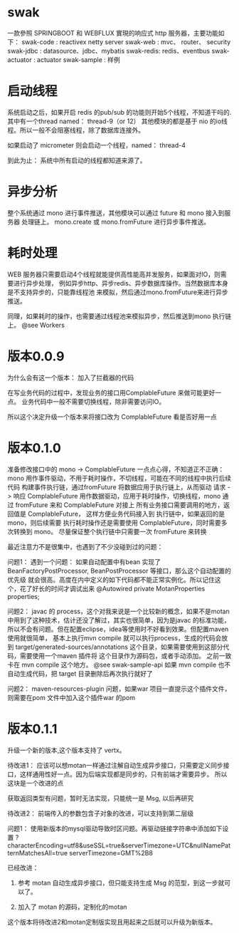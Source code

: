 # swak
一款參照 SPRINGBOOT 和 WEBFLUX 實現的响应式 http 服务器，主要功能如下：
swak-code : reactivex netty server
swak-web  : mvc、 router、 security
swak-jdbc : datasource、jdbc、mybatis
swak-redis: redis、eventbus
swak-actuator : actuator
swak-sample : 样例

# 启动线程
系统启动之后，如果开启 redis 的pub/sub 的功能则开始5个线程，不知道干吗的. 其中有一个thread 
named： thread-9（or 12）
其他模块的都是基于 nio 的io线程。所以一般不会阻塞线程，除了数据库连接外。

如果启动了 micrometer 则会启动一个线程，named： thread-4 

到此为止： 系统中所有启动的线程都知道来源了。


# 异步分析
整个系统通过 mono 进行事件推送，其他模块可以通过 future 和 mono 接入到服务器
处理链上。
mono.create 或 mono.fromFuture 进行异步事件推送。

# 耗时处理
WEB 服务器只需要启动4个线程就能提供高性能高并发服务，如果面对IO，则需要进行异步处理，
例如异步http、异步redis、异步数据库操作。当然数据库本身是不支持异步的，只能靠线程池
来模拟，然后通过mono.fromFuture来进行异步推送。

同理，如果耗时的操作，也需要通过线程池来模拟异步，然后推送到mono 执行链上。
@see Workers


# 版本0.0.9
为什么会有这一个版本：
加入了拦截器的代码

在写业务代码的过程中，发现业务的接口用ComplableFuture 来做可能更好一点。
业务代码中一般不需要切换线程，除非需要访问IO。

所以这个决定升级一个版本来将接口改为 ComplableFuture 看是否好用一点

# 版本0.1.0
准备修改接口中的 mono -> ComplableFuture
一点点心得，不知道正不正确：
mono             用作事件驱动，不用于耗时操作，不切线程，可能在不同的线程中执行后续代码
构建事件执行链，通过fromFuture 将数据应用于执行链上，从而驱动 请求 -> 响应
ComplableFuture  用作数据驱动，应用于耗时操作，切换线程，mono 通过 fromFuture 来和 ComplableFuture 对接上
所有业务接口需要调用的地方，返回值是 ComplableFuture， 这样方便业务代码接入到 执行链中，如果返回的是mono，则后续需要
执行耗时操作还是需要使用 ComplableFuture，同时需要多次转换到 mono。
尽量保证整个执行链中只需要一次 fromFuture 来转换

最近注意力不是很集中，也遇到了不少没碰到过的问题：

问题1：
遇到一个问题： 如果自动配置中有bean 实现了 BeanFactoryPostProcessor, BeanPostProcessor 等接口，那么这个自动配置的优先级
就会很高。高度在内中定义的如下代码都不能正常实例化。所以记住这个，花了好长的时间才调试出来
@Autowired
private MotanProperties properties;

问题2：
javac 的 process，这个对我来说是一个比较新的概念，如果不是motan中用到了这种技术，估计还没了解过，其实也很简单，因为是javac 的标准功能，所以不会有问题。但在配置eclipse，idea等使用时不好看到效果。但配置maven 使用就很简单，
基本上执行mvn compile 就可以执行process，生成的代码会放到 target/generated-sources/annotations 这个目录，如果需要使用到这部分代码，需要使用一个maven 插件将 这个目录作为源码包，或者手动添加。
之前一致卡在 mvn compile 这个地方。 @see swak-sample-api
如果 mvn compile  也不自动生成代码，把 target 目录删除后再次执行就好了

问题2：
maven-resources-plugin 问题，如果war 项目一直提示这个插件文件，则需要在pom 文件中加入这个插件war 的pom 

# 版本0.1.1
升级一个新的版本,这个版本支持了 vertx。

待改进1：
应该可以想motan一样通过注解自动生成异步接口，只需要定义同步接口，这样通用性好一点。因为后端实现都是同步的，只有前端才需要异步。
所以这块是一个改进的点

获取返回类型有问题，暂时无法实现，只能统一是 Msg, 以后再研究

待改进2：
前端传入的参数包含子对象的改进，可以支持到第二层级

问题1：
使用新版本的mysql驱动导致时区问题。再驱动链接字符串中添加如下设置
?characterEncoding=utf8&useSSL=true&serverTimezone=UTC&nullNamePatternMatchesAll=true
serverTimezone=GMT%2B8

已经改进： 
1. 参考 motan 自动生成异步接口，但只能支持生成 Msg 的范型，到这一步就可以了。

2. 加入了 motan 的源码，定制化的motan

这个版本将待改进2和motan定制版实现且用起来之后就可以升级为新版本。